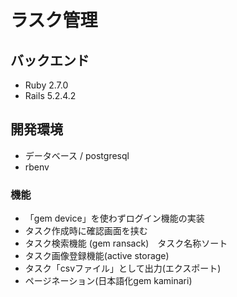 # ラスク管理

## バックエンド
- Ruby 2.7.0
- Rails 5.2.4.2

## 開発環境
- データベース / postgresql
- rbenv

### 機能
- 「gem device」を使わずログイン機能の実装
- タスク作成時に確認画面を挟む
- タスク検索機能 (gem ransack)　タスク名称ソート
- タスク画像登録機能(active storage)
- タスク「csvファイル」として出力(エクスポート)
- ページネーション(日本語化gem kaminari)